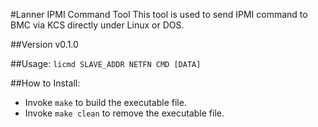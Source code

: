 #Lanner IPMI Command Tool
This tool is used to send IPMI command to BMC via KCS directly under Linux or DOS.

##Version
v0.1.0

##Usage:
`licmd SLAVE_ADDR NETFN CMD [DATA]`

##How to Install:
* Invoke `make` to build the executable file.
* Invoke `make clean` to remove the executable file.

